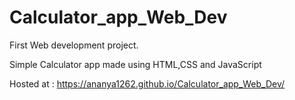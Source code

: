 # Calculator_app_Web_Dev
First Web development project. 



Simple Calculator app made using HTML,CSS and JavaScript



Hosted at : https://ananya1262.github.io/Calculator_app_Web_Dev/


